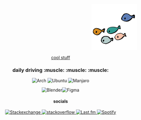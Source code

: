 <div align="center">

  <br />
 <p align="right">
  <img src="https://github.com/Humanconsumerr/Humanconsumerr.github.io/blob/main/scandi-61.png?raw=true" width="150" alt="accessibility text">
</p>
  <a href=https://Humanconsumerr.github.io>cool stuff</a>
</div>

<div align="center">

<h3> daily driving :muscle:	:muscle:	:muscle:</h3>
<p>

![Arch](https://img.shields.io/badge/Arch%20Linux-1793D1?logo=arch-linux&logoColor=fff&style=flat)
![Ubuntu](https://img.shields.io/badge/Ubuntu-E95420?style=flat&logo=ubuntu&logoColor=white)
![Manjaro](https://img.shields.io/badge/Manjaro-35BF5C?style=flat&logo=Manjaro&logoColor=white)

![Blender](https://img.shields.io/badge/blender-%23F5792A.svg?style=flat&logo=blender&logoColor=white)![Figma](https://img.shields.io/badge/figma-%23F24E1E.svg?style=flat&logo=figma&logoColor=white)

</p>
<h4> socials </h4>
<p>
    <a href="https://meta.stackexchange.com/users/1235930/humanconly">
    <img src="https://img.shields.io/badge/StackExchange-%23ffffff.svg?style=flat&logo=StackExchange&logoColor=white"
         alt="Stackexchange">

<a href="https://stackoverflow.com/users/19682390/humanconly">
  <img src="https://img.shields.io/badge/Stack_Overflow-FE7A16?style=flat&logo=stack-overflow&logoColor=white"
        alt="stackoverflow">

<a href="https://www.last.fm/">
    <img src="https://img.shields.io/badge/last.fm-D51007?style=flat&logo=last.fm&logoColor=white"
         alt="Last.fm">
<a href="https://open.spotify.com/user/deadtrees%3F?si=2b0422320f56499d">
    <img src="https://img.shields.io/badge/Spotify-1ED760?&style=flat&logo=spotify&logoColor=white"
         alt="Spotify">
</p>

</div>
